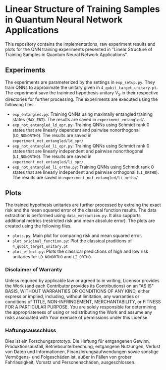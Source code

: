 # Linear Structure of Training Samples in Quantum Neural Network Applications

This repository contains the implementations, raw experiment results and plots for the QNN training experiments presented in
"Linear Structure of Training Samples in Quantum Neural Network Applications".

## Experiments

The experiments are parameterized by the settings in ``exp_setup.py``. They train QNNs to approximate the unitary given in ``4_qubit_target_unitary.pt``. The experiment save the trainined hypothesis unitary $V_S$ in their respective directories for further processing. The experiments are executed using the following files.

 - ``exp_entangled.py``: Training QNNs using maximally entangled training states (``MAX_ENT``). The results are saved in ``experiment_entangled/``.
 - ``exp_not_entangled_ld_opr.py``: Training QNNs using Schmidt rank 0 states that are linearly dependent and pairwise nonorthogonal (``LD_NONORTHO``). The results are saved in ``experiment_not_entangled/ld_opr/``
 - ``exp_not_entangled_li_opr.py``: Training QNNs using Schmidt rank 0 states that are linearly independent and pairwise nonorthogonal (``LI_NONORTHO``). The results are saved in ``experiment_not_entangled/li_opr/``
 - ``exp_not_entangled_li_ortho.py``: Training QNNs using Schmidt rank 0 states that are linearly independent and pairwise orthogonal (``LI_ORTHO``). The results are saved in ``experiment_not_entangled/li_ortho/``

## Plots

The trained hypothesis unitaries are further processed by extraing the exact risk and the mean squared error of the classical function results. The data extraction is performed using ``data_extraction.py``. It also supports additional metrics (restricted risk and mean absolute error). The plots are created using the following files.

 - ``plots.py``: Main plot for comparing risk and mean squared error.
 - ``plot_original_function.py``: Plot the classical praditions of ``4_qubit_target_unitary.pt``
 - ``plot_effect.py``: Plots the classical predictions of high and low risk unitaries for ``LD_NONORTHO`` and ``LI_ORTHO``.

### Disclaimer of Warranty

Unless required by applicable law or agreed to in writing, Licensor provides the Work (and each Contributor provides its Contributions) on an "AS IS" BASIS, WITHOUT WARRANTIES OR CONDITIONS OF ANY KIND, either express or implied, including, without limitation, any warranties or conditions of TITLE, NON-INFRINGEMENT, MERCHANTABILITY, or FITNESS FOR A PARTICULAR PURPOSE. You are solely responsible for determining the appropriateness of using or redistributing the Work and assume any risks associated with Your exercise of permissions under this License.

### Haftungsausschluss
Dies ist ein Forschungsprototyp. Die Haftung für entgangenen Gewinn, Produktionsausfall, Betriebsunterbrechung, entgangene Nutzungen, Verlust von Daten und Informationen, Finanzierungsaufwendungen sowie sonstige Vermögens- und Folgeschäden ist, außer in Fällen von grober Fahrlässigkeit, Vorsatz und Personenschäden, ausgeschlossen.